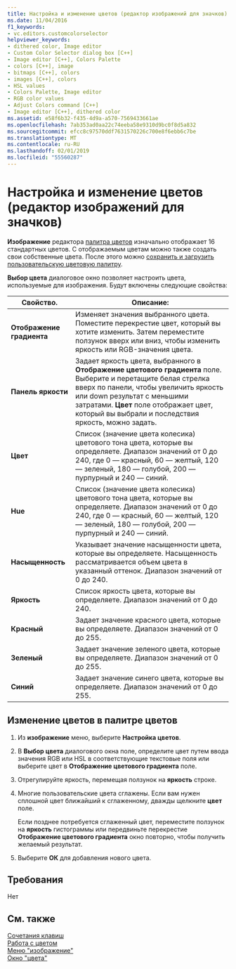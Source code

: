 ```yaml
---
title: Настройка и изменение цветов (редактор изображений для значков)
ms.date: 11/04/2016
f1_keywords:
- vc.editors.customcolorselector
helpviewer_keywords:
- dithered color, Image editor
- Custom Color Selector dialog box [C++]
- Image editor [C++], Colors Palette
- colors [C++], image
- bitmaps [C++], colors
- images [C++], colors
- HSL values
- Colors Palette, Image editor
- RGB color values
- Adjust Colors command [C++]
- Image editor [C++], dithered color
ms.assetid: e58f6b32-f435-4d9a-a570-7569433661ae
ms.openlocfilehash: 7ab353ad0aa22c74eeba58e9310d9bc0f8d5a832
ms.sourcegitcommit: efcc8c97570ddf7631570226c700e8f6ebb6c7be
ms.translationtype: MT
ms.contentlocale: ru-RU
ms.lasthandoff: 02/01/2019
ms.locfileid: "55560287"
---
```

# <a name="customizing-or-changing-colors-image-editor-for-icons"></a>Настройка и изменение цветов (редактор изображений для значков)

**Изображение** редактора [палитра цветов](../windows/colors-window-image-editor-for-icons.md) изначально отображает 16 стандартных цветов. С отображаемым цветам можно также создать свои собственные цвета. После этого можно [сохранить и загрузить пользовательскую цветовую палитру](../windows/saving-and-loading-different-color-palettes-image-editor-for-icons.md).

**Выбор цвета** диалоговое окно позволяет настроить цвета, используемые для изображения. Будут включены следующие свойства:

|Свойство.|Описание:|
|---|---|
|**Отображение градиента**|Изменяет значения выбранного цвета. Поместите перекрестие цвет, который вы хотите изменить. Затем переместите ползунок вверх или вниз, чтобы изменить яркость или RGB-значения цвета.|
|**Панель яркости**|Задает яркость цвета, выбранного в **Отображение цветового градиента** поле. Выберите и перетащите белая стрелка вверх по панели, чтобы увеличить яркость или down результат с меньшими затратами. **Цвет** поле отображает цвет, который вы выбрали и последствия яркость, можно задать.|
|**Цвет**|Список (значение цвета колесика) цветового тона цвета, которые вы определяете. Диапазон значений от 0 до 240, где 0 — красный, 60 — желтый, 120 — зеленый, 180 — голубой, 200 — пурпурный и 240 — синий.|
|**Hue**|Список (значение цвета колесика) цветового тона цвета, которые вы определяете. Диапазон значений от 0 до 240, где 0 — красный, 60 — желтый, 120 — зеленый, 180 — голубой, 200 — пурпурный и 240 — синий.|
|**Насыщенность**|Указывает значение насыщенности цвета, которые вы определяете. Насыщенность рассматривается объем цвета в указанный оттенок. Диапазон значений от 0 до 240.|
|**Яркость**|Список яркость цвета, которые вы определяете. Диапазон значений от 0 до 240.|
|**Красный**|Задает значение красного цвета, которые вы определяете. Диапазон значений от 0 до 255.|
|**Зеленый**|Задает значение зеленого цвета, которые вы определяете. Диапазон значений от 0 до 255.|
|**Синий**|Задает значение синего цвета, которые вы определяете. Диапазон значений от 0 до 255.|

## <a name="to-change-colors-on-the-colors-palette"></a>Изменение цветов в палитре цветов

1. Из **изображение** меню, выберите **Настройка цветов**.

1. В **Выбор цвета** диалогового окна поле, определите цвет путем ввода значения RGB или HSL в соответствующие текстовые поля или выберите цвет в **Отображение цветового градиента** поле.

1. Отрегулируйте яркость, перемещая ползунок на **яркость** строке.

1. Многие пользовательские цвета сглажены. Если вам нужен сплошной цвет ближайший к сглаженному, дважды щелкните **цвет** поле.

   Если позднее потребуется сглаженный цвет, переместите ползунок на **яркость** гистограммы или передвиньте перекрестие **Отображение цветового градиента** окно повторно, чтобы получить желаемый результат.

1. Выберите **ОК** для добавления нового цвета.

## <a name="requirements"></a>Требования

Нет

## <a name="see-also"></a>См. также

[Сочетания клавиш](../windows/accelerator-keys-image-editor-for-icons.md)<br/>
[Работа с цветом](../windows/working-with-color-image-editor-for-icons.md)<br/>
[Меню "изображение"](../windows/image-menu-image-editor-for-icons.md)<br/>
[Окно "цвета"](../windows/colors-window-image-editor-for-icons.md)